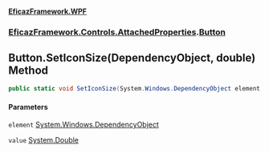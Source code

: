 #### [EficazFramework.WPF](EficazFrameworkWPF.md 'EficazFramework WPF')
### [EficazFramework.Controls.AttachedProperties](EficazFrameworkWPF.md#EficazFramework.Controls.AttachedProperties 'EficazFramework.Controls.AttachedProperties').[Button](EficazFramework.Controls.AttachedProperties/Button.md 'EficazFramework.Controls.AttachedProperties.Button')

## Button.SetIconSize(DependencyObject, double) Method

```csharp
public static void SetIconSize(System.Windows.DependencyObject element, double value);
```
#### Parameters

<a name='EficazFramework.Controls.AttachedProperties.Button.SetIconSize(System.Windows.DependencyObject,double).element'></a>

`element` [System.Windows.DependencyObject](https://docs.microsoft.com/en-us/dotnet/api/System.Windows.DependencyObject 'System.Windows.DependencyObject')

<a name='EficazFramework.Controls.AttachedProperties.Button.SetIconSize(System.Windows.DependencyObject,double).value'></a>

`value` [System.Double](https://docs.microsoft.com/en-us/dotnet/api/System.Double 'System.Double')